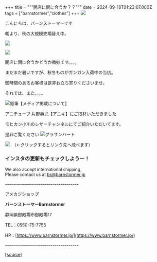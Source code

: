 +++
title = """開店に間に合うか？？"""
date = 2024-09-18T01:23:07.000Z
tags = ["barnstormer","clothes"]
+++
[![](https://stat.ameba.jp/user_images/20231023/16/barnstormer-go/b2/03/p/o0420015015354743273.png)](https://ameblo.jp/barnstormer-go/entry-12825670498.html)

こんにちは、バーンストーマーです

朝より、秋の大規模売場替え中。

[![](https://stat.ameba.jp/user_images/20240918/10/barnstormer-go/7e/a9/j/o0466070015487689624.jpg)](https://stat.ameba.jp/user_images/20240918/10/barnstormer-go/7e/a9/j/o0466070015487689624.jpg)

[![](https://stat.ameba.jp/user_images/20240918/10/barnstormer-go/e4/e8/j/o0466070015487689625.jpg)](https://stat.ameba.jp/user_images/20240918/10/barnstormer-go/e4/e8/j/o0466070015487689625.jpg)

開店に間に合うかどうか微妙です。。。。

まだまだ暑いですが、秋冬ものがガンガン入荷中の当店。

御時間のあるお客様は是非お立ち寄りくださいませ。

それでは、また。。。。

![鉛筆](https://stat100.ameba.jp/blog/ucs/img/char/char3/519.png)【メディア掲載について】

アニチューブ 片野英児【アニキ】にご取材いただきました

モヒカン小川のレザーチャンネルにてご紹介いただいてます。

是非ご覧ください ![グラサンハート](https://stat100.ameba.jp/blog/ucs/img/char/char3/148.png)

[![](https://stat.ameba.jp/user_images/20230412/16/barnstormer-go/6a/23/p/o0108010815269242493.png)](https://www.instagram.com/barnstormer_daily/)　（←クリックするとリンク先へ飛べます）

### インスタの更新もチェックしようー！

We also accept international shipping,  
Please contact us at bs@barnstormer.jp

**\-------------------------------------**

アメカジショップ

**バーンストーマーBarnstormer**

静岡県御殿場市御殿場17

TEL：0550-75-7755

HP：[https://www.barnstormer.jp/](https://www.barnstormer.jp/)

**\-------------------------------------**

[[source]](https://ameblo.jp/barnstormer-go/entry-12867999706.html)
